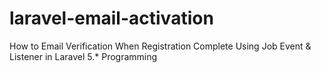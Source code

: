 # laravel-email-activation
How to Email Verification When Registration Complete Using Job Event &amp; Listener in Laravel 5.* Programming
